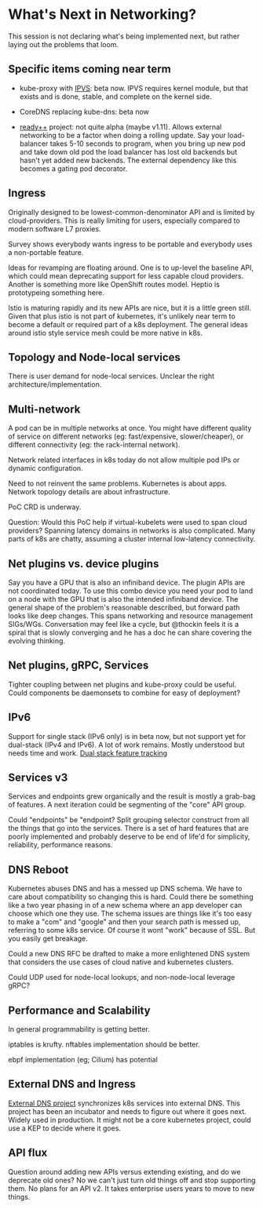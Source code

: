 # What's Next in Networking?

This session is not declaring what's being implemented next, but rather
laying out the problems that loom.

## Specific items coming near term

* kube-proxy with
  [IPVS](https://github.com/kubernetes/community/pull/1978): beta
  now.  IPVS requires kernel module, but that exists and is done,
  stable, and complete on the kernel side.

* CoreDNS replacing kube-dns: beta now

* [ready++](https://github.com/kubernetes/community/blob/master/keps/sig-network/0007-pod-ready%2B%2B.md)
  project: not quite alpha (maybe v1.11).  Allows external networking
  to be a factor when doing a rolling update.  Say your load-balancer
  takes 5-10 seconds to program, when you bring up new pod and take
  down old pod the load balancer has lost old backends but hasn't
  yet added new backends.  The external dependency like this becomes
  a gating pod decorator.


## Ingress

Originally designed to be lowest-common-denominator API and is
limited by cloud-providers.  This is really limiting for users,
especially compared to modern software L7 proxies.

Survey shows everybody wants ingress to be portable and everybody
uses a non-portable feature.

Ideas for revamping are floating around.  One is to up-level the baseline
API, which could mean deprecating support for less capable cloud providers.
Another is something more like OpenShift routes model.  Heptio is
prototypeing something here.

Istio is maturing rapidly and its new APIs are nice, but it is a
little green still.  Given that plus  istio is not part of kubernetes,
it's unlikely near term to become a default or required part of a
k8s deployment.  The general ideas around istio style service mesh
could be more native in k8s.

## Topology and Node-local services

There is user demand for node-local services.  Unclear the right
architecture/implementation.

## Multi-network

A pod can be in multiple networks at once.  You might have different
quality of service on different networks (eg: fast/expensive,
slower/cheaper), or different connectivity (eg: the rack-internal
network).

Network related interfaces in k8s today do not allow multiple pod IPs or
dynamic configuration.

Need to not reinvent the same problems.  Kubernetes is about apps.  Network
topology details are about infrastructure.

PoC CRD is underway.

Question: Would this PoC help if virtual-kubelets were used to span
cloud providers? Spanning latency domains in networks is also
complicated.  Many parts of k8s are chatty, assuming a cluster
internal low-latency connectivity.

## Net plugins vs. device plugins

Say you have a GPU that is also an infiniband device.  The plugin
APIs are not coordinated today.  To use this combo device you need
your pod to land on a node with the GPU that is also the intended
infiniband device.  The general shape of the problem's reasonable
described, but forward path looks like deep changes.  This spans
networking and resource management SIGs/WGs.  Conversation may feel like a
cycle, but @thockin feels it is a spiral that is slowly converging and he
has a doc he can share covering the evolving thinking.

## Net plugins, gRPC, Services

Tighter coupling between net plugins and kube-proxy could be useful.  Could
components be daemonsets to combine for easy of deployment?

## IPv6

Support for single stack (IPv6 only) is in beta now, but not support yet for
dual-stack (IPv4 and IPv6).  A lot of work remains.  Mostly understood but
needs time and work. [Dual stack feature tracking](https://github.com/kubernetes/features/issues/563)

## Services v3

Services and endpoints grew organically and the result is mostly a grab-bag
of features.  A next iteration could be segmenting of the "core" API group.

Could "endpoints" be "endpoint?  Split grouping selector construct
from all the things that go into the services.  There is a set of hard
features that are poorly implemented and probably deserve to be end of
life'd for simplicity, reliability, performance reasons.

## DNS Reboot

Kubernetes abuses DNS and has a messed up DNS schema.  We have to
care about compatibility so changing this is hard.  Could there be
something like a two year phasing in of a new schema where an app
developer can choose which one they use.  The schema issues are
things like it's too easy to make a "com" and "google" and then
your search path is messed up, referring to some k8s service.  Of
course it wont "work" because of SSL.  But you easily get breakage.

Could a new DNS RFC be drafted to make a more enlightened DNS system that
considers the use cases of cloud native and kubernetes clusters.

Could UDP used for node-local lookups, and non-node-local leverage gRPC?

## Performance and Scalability

In general programmability is getting better.

iptables is krufty.  nftables implementation should be better.

ebpf implementation (eg; Cilium) has potential

## External DNS and Ingress

[External DNS
project](https://github.com/kubernetes-incubator/external-dns) synchronizes k8s services into external DNS.  This
project has been an incubator and needs to figure out where it goes next.
Widely used in production.  It might not be a core kubernetes project,
could use a KEP to decide where it goes.

## API flux

Question around adding new APIs versus extending existing, and do
we deprecate old ones?  No we can't just turn old things off and
stop supporting them.  No plans for an API v2.  It takes enterprise
users years to move to new things.
